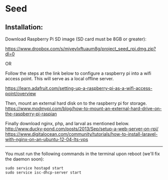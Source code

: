 # Seed

## Installation:

Download Raspberry Pi SD image (SD card must be 8GB or greater):

https://www.dropbox.com/s/mjveylxftuaum8g/project_seed_rpi.dmg.zip?dl=0

OR

Follow the steps at the link below to configure a raspberry pi into a wifi access point. This will serve as a local offline server.

https://learn.adafruit.com/setting-up-a-raspberry-pi-as-a-wifi-access-point/overview

Then, mount an external hard disk on to the raspberry pi for storage.
https://www.modmypi.com/blog/how-to-mount-an-external-hard-drive-on-the-raspberry-pi-raspian

Finally download nginx, php, and larval as mentioned below.
http://www.ducky-pond.com/posts/2013/Sep/setup-a-web-server-on-rpi/
https://www.digitalocean.com/community/tutorials/how-to-install-laravel-with-nginx-on-an-ubuntu-12-04-lts-vps

***
You must run the following commands in the terminal upon reboot (we'll fix the daemon soon):

```
sudo service hostapd start
sudo service isc-dhcp-server start
```
